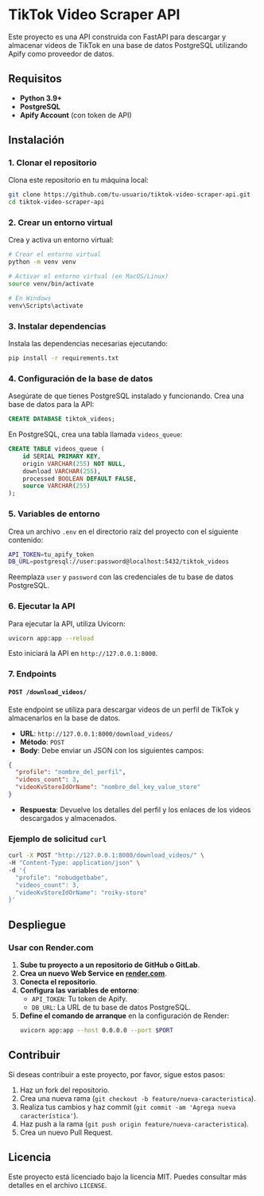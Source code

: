 
# TikTok Video Scraper API

Este proyecto es una API construida con FastAPI para descargar y almacenar videos de TikTok en una base de datos PostgreSQL utilizando Apify como proveedor de datos.

## Requisitos

- **Python 3.9+**
- **PostgreSQL**
- **Apify Account** (con token de API)

## Instalación

### 1. Clonar el repositorio

Clona este repositorio en tu máquina local:

```bash
git clone https://github.com/tu-usuario/tiktok-video-scraper-api.git
cd tiktok-video-scraper-api
```

### 2. Crear un entorno virtual

Crea y activa un entorno virtual:

```bash
# Crear el entorno virtual
python -m venv venv

# Activar el entorno virtual (en MacOS/Linux)
source venv/bin/activate

# En Windows
venv\Scripts\activate
```

### 3. Instalar dependencias

Instala las dependencias necesarias ejecutando:

```bash
pip install -r requirements.txt
```

### 4. Configuración de la base de datos

Asegúrate de que tienes PostgreSQL instalado y funcionando. Crea una base de datos para la API:

```sql
CREATE DATABASE tiktok_videos;
```

En PostgreSQL, crea una tabla llamada `videos_queue`:

```sql
CREATE TABLE videos_queue (
    id SERIAL PRIMARY KEY,
    origin VARCHAR(255) NOT NULL,
    download VARCHAR(255),
    processed BOOLEAN DEFAULT FALSE,
    source VARCHAR(255)
);
```

### 5. Variables de entorno

Crea un archivo `.env` en el directorio raíz del proyecto con el siguiente contenido:

```bash
API_TOKEN=tu_apify_token
DB_URL=postgresql://user:password@localhost:5432/tiktok_videos
```

Reemplaza `user` y `password` con las credenciales de tu base de datos PostgreSQL.

### 6. Ejecutar la API

Para ejecutar la API, utiliza Uvicorn:

```bash
uvicorn app:app --reload
```

Esto iniciará la API en `http://127.0.0.1:8000`.

### 7. Endpoints

#### `POST /download_videos/`

Este endpoint se utiliza para descargar videos de un perfil de TikTok y almacenarlos en la base de datos.

- **URL**: `http://127.0.0.1:8000/download_videos/`
- **Método**: `POST`
- **Body**: Debe enviar un JSON con los siguientes campos:

```json
{
  "profile": "nombre_del_perfil",
  "videos_count": 3,
  "videoKvStoreIdOrName": "nombre_del_key_value_store"
}
```

- **Respuesta**: Devuelve los detalles del perfil y los enlaces de los videos descargados y almacenados.

### Ejemplo de solicitud `curl`

```bash
curl -X POST "http://127.0.0.1:8000/download_videos/" \
-H "Content-Type: application/json" \
-d '{
  "profile": "nobudgetbabe",
  "videos_count": 3,
  "videoKvStoreIdOrName": "roiky-store"
}'
```

## Despliegue

### Usar con Render.com

1. **Sube tu proyecto a un repositorio de GitHub o GitLab**.
2. **Crea un nuevo Web Service en [render.com](https://render.com/)**.
3. **Conecta el repositorio**.
4. **Configura las variables de entorno**:
   - `API_TOKEN`: Tu token de Apify.
   - `DB_URL`: La URL de tu base de datos PostgreSQL.
5. **Define el comando de arranque** en la configuración de Render:
   ```bash
   uvicorn app:app --host 0.0.0.0 --port $PORT
   ```

## Contribuir

Si deseas contribuir a este proyecto, por favor, sigue estos pasos:

1. Haz un fork del repositorio.
2. Crea una nueva rama (`git checkout -b feature/nueva-caracteristica`).
3. Realiza tus cambios y haz commit (`git commit -am 'Agrega nueva característica'`).
4. Haz push a la rama (`git push origin feature/nueva-caracteristica`).
5. Crea un nuevo Pull Request.

## Licencia

Este proyecto está licenciado bajo la licencia MIT. Puedes consultar más detalles en el archivo `LICENSE`.
